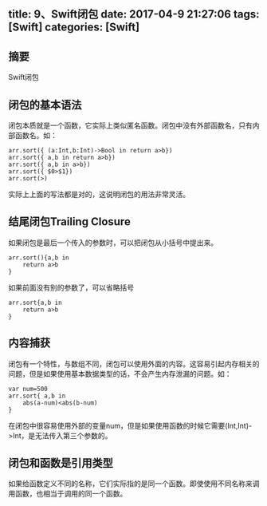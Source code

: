title: 9、Swift闭包
date: 2017-04-9 21:27:06
tags: [Swift]
categories: [Swift]
---

## 摘要
Swift闭包
<!--more-->


## 闭包的基本语法
	
闭包本质就是一个函数，它实际上类似匿名函数。闭包中没有外部函数名，只有内部函数名。如：

	arr.sort({ (a:Int,b:Int)->Bool in return a>b})
	arr.sort({ a,b in return a>b})
	arr.sort({ a,b in a>b})
	arr.sort({ $0>$1})
	arr.sort(>)

实际上上面的写法都是对的，这说明闭包的用法非常灵活。

## 结尾闭包Trailing Closure
	
如果闭包是最后一个传入的参数时，可以把闭包从小括号中提出来。

	arr.sort(){a,b in
		return a>b
	}

如果前面没有别的参数了，可以省略括号

	arr.sort{a,b in
		return a>b
	}

## 内容捕获
	
闭包有一个特性，与数组不同，闭包可以使用外面的内容。这容易引起内存相关的问题，但是如果使用基本数据类型的话，不会产生内存泄漏的问题。如：

	var num=500
	arr.sort{ a,b in
		abs(a-num)<abs(b-num)
	}
	
在闭包中很容易使用外部的变量num，但是如果使用函数的时候它需要(Int,Int)->Int，是无法传入第三个参数的。

## 闭包和函数是引用类型
	
如果给函数定义不同的名称，它们实际指的是同一个函数。即使使用不同名称来调用函数，也相当于调用的同一个函数。
